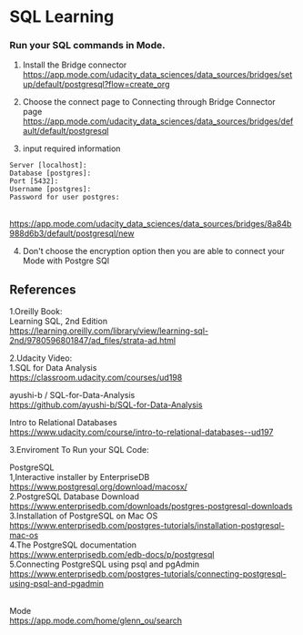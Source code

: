 # SQL Learning

### Run your SQL commands in Mode.
1. Install the Bridge connector
<br>https://app.mode.com/udacity_data_sciences/data_sources/bridges/setup/default/postgresql?flow=create_org

2. Choose the connect page to Connecting through Bridge Connector page
<br>https://app.mode.com/udacity_data_sciences/data_sources/bridges/default/default/postgresql
3. input required information
```
Server [localhost]: 
Database [postgres]: 
Port [5432]: 
Username [postgres]: 
Password for user postgres: 
```
<br>https://app.mode.com/udacity_data_sciences/data_sources/bridges/8a84b988d6b3/default/postgresql/new

4. Don't choose the encryption option then you are able to connect your Mode with Postgre SQl


## References
1.Oreilly Book:
<br>Learning SQL, 2nd Edition
<br>https://learning.oreilly.com/library/view/learning-sql-2nd/9780596801847/ad_files/strata-ad.html

2.Udacity Video:
<br>1.SQL for Data Analysis
<br>https://classroom.udacity.com/courses/ud198

ayushi-b / SQL-for-Data-Analysis
<br>https://github.com/ayushi-b/SQL-for-Data-Analysis

Intro to Relational Databases
<br>https://www.udacity.com/course/intro-to-relational-databases--ud197

3.Enviroment To Run your SQL Code:

PostgreSQL
<br>1,Interactive installer by EnterpriseDB
<br>https://www.postgresql.org/download/macosx/
<br>2.PostgreSQL Database Download
<br>https://www.enterprisedb.com/downloads/postgres-postgresql-downloads
<br>3.Installation of PostgreSQL on Mac OS
<br>https://www.enterprisedb.com/postgres-tutorials/installation-postgresql-mac-os
<br>4.The PostgreSQL documentation
<br>https://www.enterprisedb.com/edb-docs/p/postgresql
<br>5.Connecting PostgreSQL using psql and pgAdmin
<br>https://www.enterprisedb.com/postgres-tutorials/connecting-postgresql-using-psql-and-pgadmin

<br>Mode
<br>https://app.mode.com/home/glenn_ou/search


